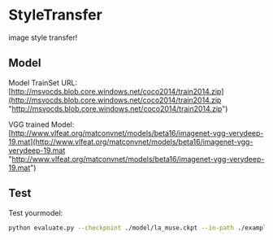 # StyleTransfer
image style transfer!

## Model

Model TrainSet URL:[http://msvocds.blob.core.windows.net/coco2014/train2014.zip](http://msvocds.blob.core.windows.net/coco2014/train2014.zip "http://msvocds.blob.core.windows.net/coco2014/train2014.zip")

VGG trained Model:[http://www.vlfeat.org/matconvnet/models/beta16/imagenet-vgg-verydeep-19.mat](http://www.vlfeat.org/matconvnet/models/beta16/imagenet-vgg-verydeep-19.mat "http://www.vlfeat.org/matconvnet/models/beta16/imagenet-vgg-verydeep-19.mat")

## Test
Test yourmodel:
```bash
python evaluate.py --checkpoint ./model/la_muse.ckpt --in-path ./examples/content/settingsun.jpeg --out-path ./
```
